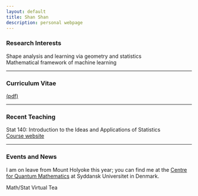 ```yaml
---
layout: default
title: Shan Shan
description: personal webpage
---
```


### Research Interests 
Shape analysis and learning via geometry and statistics <br />
Mathematical framework of machine learning
<hr />

### Curriculum Vitae 
[(pdf)](../CV/cv.pdf)
<hr />	
	
### Recent Teaching
Stat 140: Introduction to the Ideas and Applications of Statistics <br/>
[Course website](https://sshanshans.github.io/stat140/)
<hr />

### Events and News

I am on leave from Mount Holyoke this year; you can find me at the [Centre for Quantum Mathematics](https://www.sdu.dk/en/qm) at Syddansk Universitet in Denmark.  

Math/Stat Virtual Tea <br/>


<br />
<br />
<br />
<br />
<br />
        
